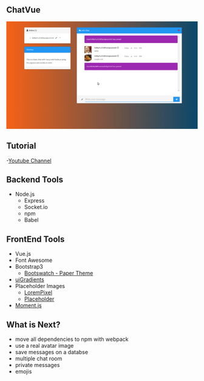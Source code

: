 ## ChatVue

![](docs/Screenshot-v0.0.1.png)

## Tutorial
-[Youtube Channel](https://www.youtube.com/channel/UCX9NJ471o7Wie1DQe94RVIg)

## Backend Tools
  - Node.js
    - Express
    - Socket.io
    - npm
    - Babel

## FrontEnd Tools
  - Vue.js
  - Font Awesome
  - Bootstrap3
    - [Bootswatch - Paper Theme](https://bootswatch.com/paper/bootstrap.min.css)
  - [uiGradients](https://uigradients.com)
  - Placeholder Images
    - [LoremPixel](http://lorempixel.com/)
    - [Placeholder](https://placeholder.com/)
  - [Moment.js](https://momentjs.com/)

## What is Next?
- move all dependencies to npm with webpack
- use a real avatar image
- save messages on a databse
- multiple chat room
- private messages
- emojis
